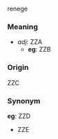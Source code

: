 renege
### Meaning
+ _adj_: ZZA
    + __eg__: ZZB

### Origin

ZZC

### Synonym

__eg__: ZZD

+ ZZE



